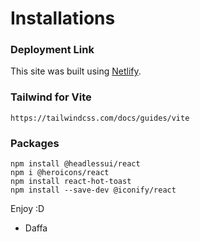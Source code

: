 # Installations

### Deployment Link
This site was built using [Netlify](https://todolist-by-dmf.netlify.app/).

### Tailwind for Vite
```
https://tailwindcss.com/docs/guides/vite
```
### Packages
```
npm install @headlessui/react
npm i @heroicons/react
npm install react-hot-toast
npm install --save-dev @iconify/react
```
Enjoy :D
- Daffa
